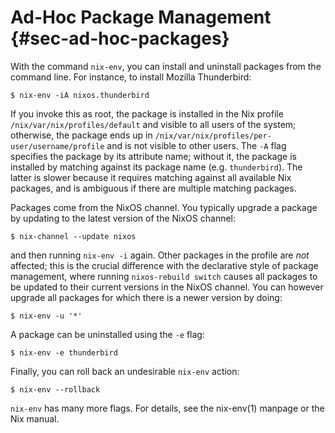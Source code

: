# Ad-Hoc Package Management {#sec-ad-hoc-packages}

With the command `nix-env`, you can install and uninstall packages from
the command line. For instance, to install Mozilla Thunderbird:

```ShellSession
$ nix-env -iA nixos.thunderbird
```

If you invoke this as root, the package is installed in the Nix profile
`/nix/var/nix/profiles/default` and visible to all users of the system;
otherwise, the package ends up in
`/nix/var/nix/profiles/per-user/username/profile` and is not visible to
other users. The `-A` flag specifies the package by its attribute name;
without it, the package is installed by matching against its package
name (e.g. `thunderbird`). The latter is slower because it requires
matching against all available Nix packages, and is ambiguous if there
are multiple matching packages.

Packages come from the NixOS channel. You typically upgrade a package by
updating to the latest version of the NixOS channel:

```ShellSession
$ nix-channel --update nixos
```

and then running `nix-env -i` again. Other packages in the profile are
*not* affected; this is the crucial difference with the declarative
style of package management, where running `nixos-rebuild switch` causes
all packages to be updated to their current versions in the NixOS
channel. You can however upgrade all packages for which there is a newer
version by doing:

```ShellSession
$ nix-env -u '*'
```

A package can be uninstalled using the `-e` flag:

```ShellSession
$ nix-env -e thunderbird
```

Finally, you can roll back an undesirable `nix-env` action:

```ShellSession
$ nix-env --rollback
```

`nix-env` has many more flags. For details, see the nix-env(1) manpage or
the Nix manual.

